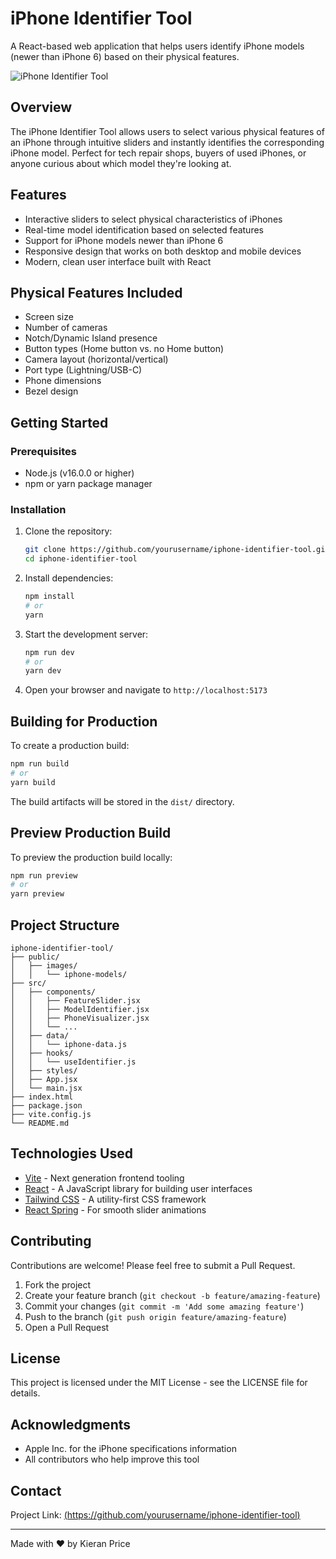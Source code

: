 # iPhone Identifier Tool

A React-based web application that helps users identify iPhone models (newer than iPhone 6) based on their physical features.

![iPhone Identifier Tool](/api/placeholder/800/400 "iPhone Identifier Tool")

## Overview

The iPhone Identifier Tool allows users to select various physical features of an iPhone through intuitive sliders and instantly identifies the corresponding iPhone model. Perfect for tech repair shops, buyers of used iPhones, or anyone curious about which model they're looking at.

## Features

- Interactive sliders to select physical characteristics of iPhones
- Real-time model identification based on selected features
- Support for iPhone models newer than iPhone 6
- Responsive design that works on both desktop and mobile devices
- Modern, clean user interface built with React

## Physical Features Included

- Screen size
- Number of cameras
- Notch/Dynamic Island presence
- Button types (Home button vs. no Home button)
- Camera layout (horizontal/vertical)
- Port type (Lightning/USB-C)
- Phone dimensions
- Bezel design

## Getting Started

### Prerequisites

- Node.js (v16.0.0 or higher)
- npm or yarn package manager

### Installation

1. Clone the repository:
   ```bash
   git clone https://github.com/yourusername/iphone-identifier-tool.git
   cd iphone-identifier-tool
   ```

2. Install dependencies:
   ```bash
   npm install
   # or
   yarn
   ```

3. Start the development server:
   ```bash
   npm run dev
   # or
   yarn dev
   ```

4. Open your browser and navigate to `http://localhost:5173`

## Building for Production

To create a production build:

```bash
npm run build
# or
yarn build
```

The build artifacts will be stored in the `dist/` directory.

## Preview Production Build

To preview the production build locally:

```bash
npm run preview
# or
yarn preview
```

## Project Structure

```
iphone-identifier-tool/
├── public/
│   ├── images/
│   │   └── iphone-models/
├── src/
│   ├── components/
│   │   ├── FeatureSlider.jsx
│   │   ├── ModelIdentifier.jsx
│   │   ├── PhoneVisualizer.jsx
│   │   └── ...
│   ├── data/
│   │   └── iphone-data.js
│   ├── hooks/
│   │   └── useIdentifier.js
│   ├── styles/
│   ├── App.jsx
│   └── main.jsx
├── index.html
├── package.json
├── vite.config.js
└── README.md
```

## Technologies Used

- [Vite](https://vitejs.dev/) - Next generation frontend tooling
- [React](https://reactjs.org/) - A JavaScript library for building user interfaces
- [Tailwind CSS](https://tailwindcss.com/) - A utility-first CSS framework
- [React Spring](https://react-spring.io/) - For smooth slider animations

## Contributing

Contributions are welcome! Please feel free to submit a Pull Request.

1. Fork the project
2. Create your feature branch (`git checkout -b feature/amazing-feature`)
3. Commit your changes (`git commit -m 'Add some amazing feature'`)
4. Push to the branch (`git push origin feature/amazing-feature`)
5. Open a Pull Request

## License

This project is licensed under the MIT License - see the LICENSE file for details.

## Acknowledgments

- Apple Inc. for the iPhone specifications information
- All contributors who help improve this tool

## Contact

Project Link: [(https://github.com/yourusername/iphone-identifier-tool)](https://github.com/Ghosty1667/iphonefinder/edit/main/README.md)

---

Made with ❤️ by Kieran Price
